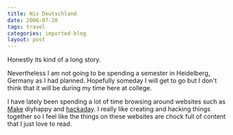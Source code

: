 ```yaml
---
title: Nix Deutschland
date: 2006-07-28
tags: travel
categories: imported-blog
layout: post
---
```

Honestly its kind of a long story.

Nevertheless I am not going to be spending a semester in Heidelberg, Germany as I had planned.  Hopefully someday I will get to go but I don't think that it will be during my time here at college.

I have lately been spending a lot of time browsing around websites such as [Make](http://www.diyhappy.com/) diyhappy and [hackaday](http://www.hackaday.com/).  I really like creating and hacking things together so I feel like the things on these websites are chock full of content that I just love to read.

